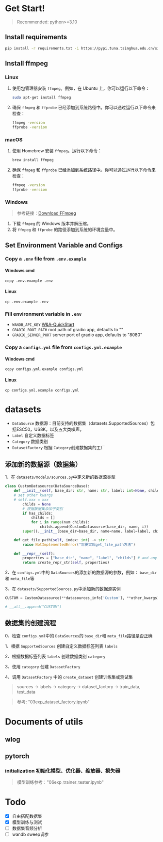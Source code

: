 # Get Start!

> Recommended: python>=3.10

## Install requirements

```bash
pip install -r requirements.txt -i https://pypi.tuna.tsinghua.edu.cn/simple
```

## Install ffmpeg

### Linux

1. 使用包管理器安装 `ffmpeg`。例如，在 Ubuntu 上，你可以运行以下命令：
   ```bash
   sudo apt-get install ffmpeg
   ```
2. 确保 `ffmpeg` 和 `ffprobe` 已经添加到系统路径中。你可以通过运行以下命令来检查：
   ```bash
   ffmpeg -version
   ffprobe -version
   ```

### macOS

1. 使用 Homebrew 安装 `ffmpeg`。运行以下命令：
   ```bash
   brew install ffmpeg
   ```
2. 确保 `ffmpeg` 和 `ffprobe` 已经添加到系统路径中。你可以通过运行以下命令来检查：
   ```bash
   ffmpeg -version
   ffprobe -version
   ```

### Windows

> 参考链接：[Download FFmpeg](https://ffmpeg.org/download.html#build-windows)

1. 下载 `ffmpeg` 的 Windows 版本并解压缩。
2. 将 `ffmpeg` 和 `ffprobe` 的路径添加到系统的环境变量中。

## Set Environment Variable and Configs

### Copy a `.env` file from `.env.example`

#### Windows cmd

```shell
copy .env.example .env
```

#### Linux

```shell
cp .env.example .env
```

### Fill environment variable in `.env`

- `WANDB_API_KEY` [W&amp;A-QuickStart](https://wandb.ai/quickstart?utm_source=app-resource-center&utm_medium=app&utm_term=quickstart)
- `GRADIO_ROOT_PATH` root path of gradio app, defaults to ""
- `GRADIO_SERVER_PORT` server port of gradio app, defaults to "8080"

### Copy a `configs.yml` file from `configs.yml.example`

#### Windows cmd

```shell
copy configs.yml.example configs.yml
```

#### Linux

```shell
cp configs.yml.example configs.yml
```

# datasets

- `DataSource` 数据源：目前支持的数据集（datasets.SupportedSources）包括ESC50，US8K，以及五大类噪声。
- `Label` 自定义数据标签
- `Category` 数据类别
- `DatasetFactory` 根据 `Category`创建数据集的工厂

## 添加新的数据源（数据集）

1、在 `datasets/models/sources.py`中定义新的数据源类型

```python
class CustomDatasource(DataSourceBase):
    def __init__(self, base_dir: str, name: str, label: int=None, childs: int = None, **other_kwargs):
  	# set other kwargs
	# self.xxx = xxx
        childs = None
        # 根据数据集添加子类别
        if has_childs:
            childs = []
            for i in range(num_childs):
                childs.append(CustomDatasource(base_dir, name, i))
        super().__init__(base_dir=base_dir, name=name, label=label, childs=childs)

    def get_file_path(self, index: int) -> str:
        raise NotImplementedError("需要实现get_file_path方法")
  
    def __repr__(self):
        properties = ["base_dir", "name", "label", "childs"] # and any other properties you want to include
        return create_repr_str(self, properties)
```

2、在 `configs.yml`中的 `DataSources`的添加新的数据源的参数，例如： `base_dir`和 `meta_file`等

3、在 `datasets/SupportedSources.py`中添加新的数据源实例

```python
CUSTOM = CustomDatasource(**datasources_info['Custom'], **other_kwargs)

# __all__.append("CUSTOM")
```

## 数据集的创建流程

0、检查 `configs.yml`中的 `DataSources`的 `base_dir`和 `meta_file`路径是否正确

1、根据  `SupportedSources` 创建自定义数据标签列表 `labels`

2、根据数据标签列表 `labels` 创建数据类别 `category`

3、使用  `category` 创建 `DatasetFactory`

4、调用 `DatasetFactory` 中的 `create_dataset` 创建训练集或测试集

> sources -> labels -> category -> dataset_factory -> train_data, test_data

> 参考: "03exp_dataset_factory.ipynb"

# Documents of utils

## wlog

## pytorch

### initialization 初始化模型、优化器、缩放器、损失器

> 模型训练参考："06exp_trainer_tester.ipynb"

# Todo

* [X] 自由搭配数据集
* [X] 模型训练与测试
* [ ] 数据集音频分析
* [ ] wandb sweep调参
